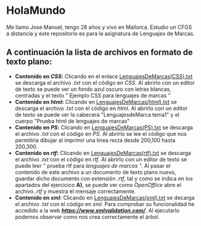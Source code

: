 # HolaMundo 
Me llamo Jose Manuel, tengo 28 años y vivo en Mallorca. Estudio un CFGS a distancia y este repositorio es para la asignatura de Lenguajes de Marcas.

## A continuación la lista de archivos en formato de texto plano:
+ **Contenido en *CSS*:** Clicando en el enlace 
[LenguajesDeMarcas(CSS).txt](https://github.com/x0xe/HolaMundo/files/525179/LenguajesDeMarcas.CSS.txt) se descarga el archivo *.txt* con el código en *CSS*. Al abrirlo con un editor de texto se puede ver un fondo azul oscuro con letras blancas, centradas y el texto " Ejemplo CSS para lenguajes de marcas "
+ **Contenido en *html*:** Clicando en 
[LenguajesDeMarcas(html).txt](https://github.com/x0xe/HolaMundo/files/525182/LenguajesDeMarcas.html.txt) se descarga el archivo *.txt* con el código en *html*. Al abrirlo con un editor de texto se puede ver la cabecera "LenguajesdeMarca tema1" y el cuerpo "Prueba html de lenguajes de marcas"
+ **Contenido en *PS*:** Clicando en 
[LenguajesDeMarcas(PS).txt](https://github.com/x0xe/HolaMundo/files/525184/LenguajesDeMarcas.PS.txt) se descarga el archivo *.txt* con el código en *PS*. Al abrirlo se lee el código que nos permitiría dibujar al imprimir una linea recta desde 200,100 hasta 200,300. 
+ **Contenido en *rtf*:** Clicando en
[LenguajesDeMarcas(rtf).txt](https://github.com/x0xe/HolaMundo/files/525186/LenguajesDeMarcas.rtf.txt) se descarga el archivo *.txt* con el código en *rtf*. Al abrirlo con un editor de texto se puede leer " prueba rtf para *lenguajes de marcas* ". Al pasar el contenido de este archivo a un documento de texto plano nuevo, guardar dicho documento con extensión *.rtf*, tal y como se indica en los apartados del ejercicico **A)**, se puede ver como *OpenOffice* abre el archivo *.rtf* y muestra el mensaje correctamente.
+ **Contenido en *xml*:** Clicando en 
[LenguajesDeMarcas(xml).txt](https://github.com/x0xe/HolaMundo/files/525188/LenguajesDeMarcas.xml.txt)
se decarga el archivo *.txt* con el código en *xml*. Para comprobar su funcionalidad he accedido a la web ***<https://www.xmlvalidation.com/>***. Al ejecutarlo podemos observar como nos crea correctamente el árbol. 

